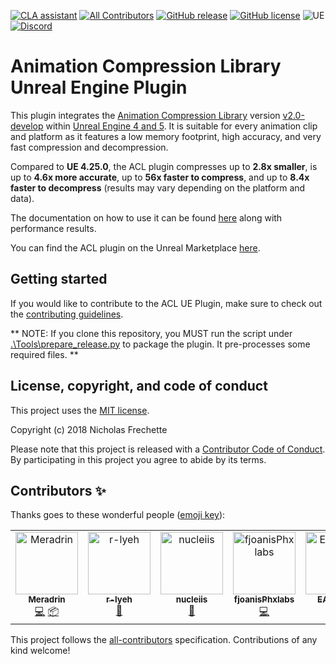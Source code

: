 [![CLA assistant](https://cla-assistant.io/readme/badge/nfrechette/acl-ue4-plugin)](https://cla-assistant.io/nfrechette/acl-ue4-plugin)
[![All Contributors](https://img.shields.io/github/all-contributors/nfrechette/acl-ue4-plugin)](#contributors-)
[![GitHub release](https://img.shields.io/github/release/nfrechette/acl-ue4-plugin.svg)](https://github.com/nfrechette/acl-ue4-plugin/releases)
[![GitHub license](https://img.shields.io/badge/license-MIT-blue.svg)](https://raw.githubusercontent.com/nfrechette/acl-ue4-plugin/master/LICENSE)
![UE](https://img.shields.io/badge/UE-4.25+-orange)
[![Discord](https://img.shields.io/discord/691048241864769647?label=discord)](https://discord.gg/UERt4bS)

# Animation Compression Library Unreal Engine Plugin

This plugin integrates the [Animation Compression Library](https://github.com/nfrechette/acl) version [v2.0-develop](https://github.com/nfrechette/acl) within [Unreal Engine 4 and 5](https://www.unrealengine.com/en-US/blog). It is suitable for every animation clip and platform as it features a low memory footprint, high accuracy, and very fast compression and decompression.

Compared to **UE 4.25.0**, the ACL plugin compresses up to **2.8x smaller**, is up to **4.6x more accurate**, up to **56x faster to compress**, and up to **8.4x faster to decompress** (results may vary depending on the platform and data).

The documentation on how to use it can be found [here](./Docs/README.md) along with performance results.

You can find the ACL plugin on the Unreal Marketplace [here](https://www.unrealengine.com/marketplace/en-US/product/animation-compression-library).

## Getting started

If you would like to contribute to the ACL UE Plugin, make sure to check out the [contributing guidelines](CONTRIBUTING.md).

** NOTE: If you clone this repository, you MUST run the script under [.\Tools\prepare_release.py](./Tools/prepare_release.py) to package the plugin. It pre-processes some required files. **

## License, copyright, and code of conduct

This project uses the [MIT license](LICENSE).

Copyright (c) 2018 Nicholas Frechette

Please note that this project is released with a [Contributor Code of Conduct](CODE_OF_CONDUCT.md). By participating in this project you agree to abide by its terms.

## Contributors ✨

Thanks goes to these wonderful people ([emoji key](https://allcontributors.org/docs/en/emoji-key)):

<!-- ALL-CONTRIBUTORS-LIST:START - Do not remove or modify this section -->
<!-- prettier-ignore-start -->
<!-- markdownlint-disable -->
<table>
  <tbody>
    <tr>
      <td align="center" valign="top" width="14.28%"><a href="https://github.com/Meradrin"><img src="https://avatars.githubusercontent.com/u/7066278?v=4?s=100" width="100px;" alt="Meradrin"/><br /><sub><b>Meradrin</b></sub></a><br /><a href="https://github.com/nfrechette/acl-ue4-plugin/commits?author=Meradrin" title="Code">💻</a> <a href="#platform-Meradrin" title="Packaging/porting to new platform">📦</a></td>
      <td align="center" valign="top" width="14.28%"><a href="https://github.com/r-lyeh/statvs"><img src="https://avatars.githubusercontent.com/u/35402248?v=4?s=100" width="100px;" alt="r-lyeh"/><br /><sub><b>r-lyeh</b></sub></a><br /><a href="https://github.com/nfrechette/acl-ue4-plugin/commits?author=r-lyeh" title="Documentation">📖</a></td>
      <td align="center" valign="top" width="14.28%"><a href="https://github.com/nucleiis"><img src="https://avatars.githubusercontent.com/u/20119165?v=4?s=100" width="100px;" alt="nucleiis"/><br /><sub><b>nucleiis</b></sub></a><br /><a href="https://github.com/nfrechette/acl-ue4-plugin/issues?q=author%3Anucleiis" title="Bug reports">🐛</a></td>
      <td align="center" valign="top" width="14.28%"><a href="https://github.com/fjoanisPhxlabs"><img src="https://avatars.githubusercontent.com/u/90003066?v=4?s=100" width="100px;" alt="fjoanisPhxlabs"/><br /><sub><b>fjoanisPhxlabs</b></sub></a><br /><a href="https://github.com/nfrechette/acl-ue4-plugin/commits?author=fjoanisPhxlabs" title="Code">💻</a></td>
      <td align="center" valign="top" width="14.28%"><a href="https://github.com/EAirPeter"><img src="https://avatars.githubusercontent.com/u/5276153?v=4?s=100" width="100px;" alt="EAirPeter"/><br /><sub><b>EAirPeter</b></sub></a><br /><a href="https://github.com/nfrechette/acl-ue4-plugin/commits?author=EAirPeter" title="Code">💻</a></td>
      <td align="center" valign="top" width="14.28%"><a href="https://github.com/pmsimardeidos"><img src="https://avatars.githubusercontent.com/u/58734263?v=4?s=100" width="100px;" alt="pmsimardeidos"/><br /><sub><b>pmsimardeidos</b></sub></a><br /><a href="https://github.com/nfrechette/acl-ue4-plugin/commits?author=pmsimardeidos" title="Code">💻</a> <a href="https://github.com/nfrechette/acl-ue4-plugin/issues?q=author%3Apmsimardeidos" title="Bug reports">🐛</a></td>
    </tr>
  </tbody>
</table>

<!-- markdownlint-restore -->
<!-- prettier-ignore-end -->

<!-- ALL-CONTRIBUTORS-LIST:END -->

This project follows the [all-contributors](https://github.com/all-contributors/all-contributors) specification. Contributions of any kind welcome!

